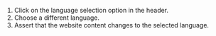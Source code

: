 1. Click on the language selection option in the header.
2. Choose a different language.
3. Assert that the website content changes to the selected language.
